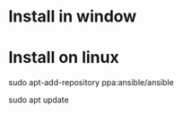 # Install in window 





# Install on linux


sudo apt-add-repository ppa:ansible/ansible

sudo apt update
